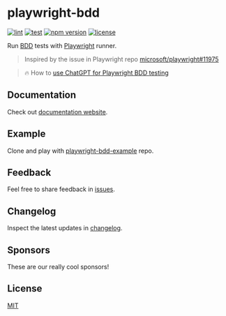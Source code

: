 # playwright-bdd
[![lint](https://github.com/vitalets/playwright-bdd/actions/workflows/lint.yaml/badge.svg)](https://github.com/vitalets/playwright-bdd/actions/workflows/lint.yaml)
[![test](https://github.com/vitalets/playwright-bdd/actions/workflows/test.yaml/badge.svg)](https://github.com/vitalets/playwright-bdd/actions/workflows/test.yaml)
[![npm version](https://img.shields.io/npm/v/playwright-bdd)](https://www.npmjs.com/package/playwright-bdd)
[![license](https://img.shields.io/npm/l/playwright-bdd)](https://github.com/vitalets/playwright-bdd/blob/main/LICENSE)

Run [BDD](https://cucumber.io/docs/bdd/) tests with [Playwright](https://playwright.dev/) runner.

> Inspired by the issue in Playwright repo [microsoft/playwright#11975](https://github.com/microsoft/playwright/issues/11975)

> 🔥 How to [use ChatGPT for Playwright BDD testing](https://dev.to/vitalets/generate-bdd-tests-with-chatgpt-and-run-them-with-playwright-4ffm)

## Documentation
Check out [documentation website](https://vitalets.github.io/playwright-bdd/#/).

## Example
Clone and play with [playwright-bdd-example](https://github.com/vitalets/playwright-bdd-example) repo.

## Feedback
Feel free to share feedback in [issues](https://github.com/vitalets/playwright-bdd/issues).

## Changelog
Inspect the latest updates in [changelog](https://vitalets.github.io/playwright-bdd/#/changelog).

## Sponsors
These are our really cool sponsors!

<!-- sponsors --><!-- sponsors -->

## License
[MIT](https://github.com/vitalets/playwright-bdd/blob/main/LICENSE)